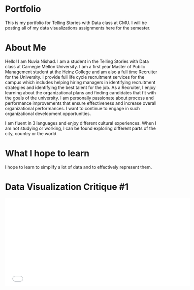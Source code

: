 # Portfolio
This is my portfolio for Telling Stories with Data class at CMU. I will be posting all of my data visualizations assignments here for the semester.

# About Me
Hello! I am Nuvia Nishad. I am a student in the Telling Stories with Data class at Carnegie Mellon University. I am a first year Master of Public Management student at the Heinz College and am also a full time Recruiter for the University. I provide full life cycle recruitment services for the campus which includes helping hiring managers in identifying recruitment strategies and identifying the best talent for the job. As a Recruiter, I enjoy learning about the organizational plans and finding candidates that fit with the goals of the university. I am personally passionate about process and performance improvements that ensure effectiveness and increase overall organizational performances. I want to continue to engage in such organizational development opportunities.

I am fluent in 3 languages and enjoy different cultural experiences. When I am not studying or working, I can be found exploring different parts of the city, country or the world. 

# What I hope to learn
I hope to learn to simplify a lot of data and to effectively represent them.  

# Data Visualization Critique #1

<iframe title="Average number of likes per Facebook post 2016" aria-label="Bar Chart" src="//datawrapper.dwcdn.net/rmqtI/3/" scrolling="no" frameborder="0" style="border: none;" width="600" height="286"></iframe>


